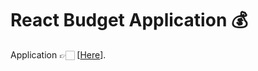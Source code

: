 # React Budget Application 💰

Application 👉🏻 [[Here](https://github.com/facebook/create-react-app)].
